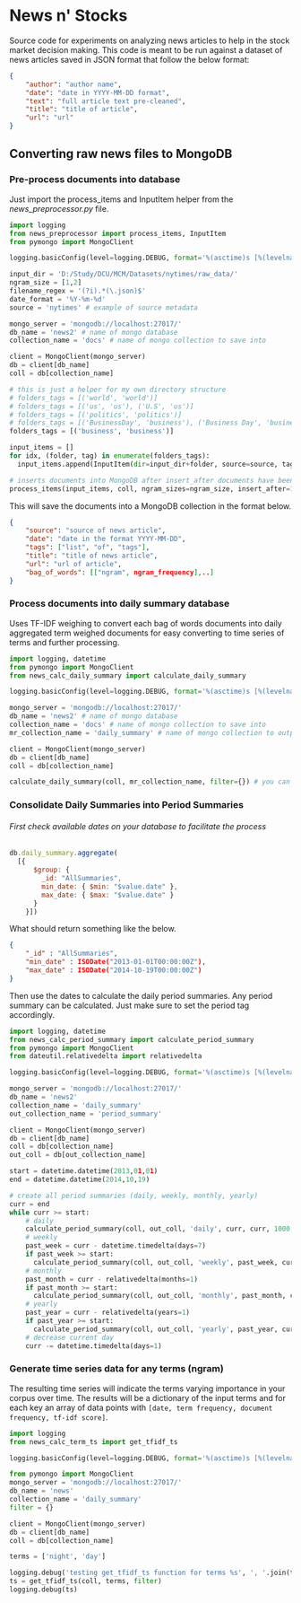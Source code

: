 # News n' Stocks

Source code for experiments on analyzing news articles to help in the stock market decision making. This code is meant to be run against a dataset of news articles saved in JSON format that follow the below format:

```json
{  
    "author": "author name",
    "date": "date in YYYY-MM-DD format",
    "text": "full article text pre-cleaned",
    "title": "title of article",
    "url": "url"
}
```

## Converting raw news files to MongoDB

### Pre-process documents into database

Just import the process_items and InputItem helper from the *news_preprocessor.py* file.
```python
import logging
from news_preprocessor import process_items, InputItem
from pymongo import MongoClient

logging.basicConfig(level=logging.DEBUG, format='%(asctime)s [%(levelname)s] %(message)s')

input_dir = 'D:/Study/DCU/MCM/Datasets/nytimes/raw_data/'
ngram_size = [1,2]
filename_regex = '(?i).*(\.json)$'
date_format = '%Y-%m-%d'
source = 'nytimes' # example of source metadata

mongo_server = 'mongodb://localhost:27017/'
db_name = 'news2' # name of mongo database
collection_name = 'docs' # name of mongo collection to save into

client = MongoClient(mongo_server)
db = client[db_name]
coll = db[collection_name]

# this is just a helper for my own directory structure
# folders_tags = [('world', 'world')]
# folders_tags = [('us', 'us'), ('U.S', 'us')]
# folders_tags = [('politics', 'politics')]
# folders_tags = [('BusinessDay', 'business'), ('Business Day', 'business')]
folders_tags = [('business', 'business')]

input_items = []
for idx, (folder, tag) in enumerate(folders_tags):
  input_items.append(InputItem(dir=input_dir+folder, source=source, tags=[tag], date_format=date_format, file_match_regex=filename_regex))

# inserts documents into MongoDB after insert_after documents have been produced in memory
process_items(input_items, coll, ngram_sizes=ngram_size, insert_after=1000)

```
This will save the documents into a MongoDB collection in the format below.
```json
{
    "source": "source of news article",
    "date": "date in the format YYYY-MM-DD",
    "tags": ["list", "of", "tags"],
    "title": "title of news article",
    "url": "url of article",
    "bag_of_words": [["ngram", ngram_frequency],..]
}
```

### Process documents into daily summary database

Uses TF-IDF weighing to convert each bag of words documents into daily aggregated term weighed documents for easy converting to time series of terms and further processing.

```python
import logging, datetime
from pymongo import MongoClient
from news_calc_daily_summary import calculate_daily_summary

logging.basicConfig(level=logging.DEBUG, format='%(asctime)s [%(levelname)s] %(message)s')

mongo_server = 'mongodb://localhost:27017/'
db_name = 'news2' # name of mongo database
collection_name = 'docs' # name of mongo collection to save into
mr_collection_name = 'daily_summary' # name of mongo collection to output daily summaries into

client = MongoClient(mongo_server)
db = client[db_name]
coll = db[collection_name]

calculate_daily_summary(coll, mr_collection_name, filter={}) # you can inform mongo-like filter here
```

### Consolidate Daily Summaries into Period Summaries

###### First check available dates on your database to facilitate the process
```js
db.daily_summary.aggregate(
  [{
      $group: {
        _id: "AllSummaries",
        min_date: { $min: "$value.date" },
        max_date: { $max: "$value.date" }
      }
    }])
```
What should return something like the below.
```json
{
    "_id" : "AllSummaries",
    "min_date" : ISODate("2013-01-01T00:00:00Z"),
    "max_date" : ISODate("2014-10-19T00:00:00Z")
}
```
Then use the dates to calculate the daily period summaries. Any period summary can be calculated. Just make sure to set the period tag accordingly.

```python
import logging, datetime
from news_calc_period_summary import calculate_period_summary
from pymongo import MongoClient
from dateutil.relativedelta import relativedelta

logging.basicConfig(level=logging.DEBUG, format='%(asctime)s [%(levelname)s] %(message)s')

mongo_server = 'mongodb://localhost:27017/'
db_name = 'news2'
collection_name = 'daily_summary'
out_collection_name = 'period_summary'

client = MongoClient(mongo_server)
db = client[db_name]
coll = db[collection_name]
out_coll = db[out_collection_name]

start = datetime.datetime(2013,01,01)
end = datetime.datetime(2014,10,19)

# create all period summaries (daily, weekly, monthly, yearly)
curr = end
while curr >= start:
    # daily
    calculate_period_summary(coll, out_coll, 'daily', curr, curr, 1000, {'_id': { '$eq': curr  }})
    # weekly
    past_week = curr - datetime.timedelta(days=7)
    if past_week >= start:
      calculate_period_summary(coll, out_coll, 'weekly', past_week, curr, 1000, {'_id': { '$gt': past_week, '$lte': curr }})
    # monthly
    past_month = curr - relativedelta(months=1)
    if past_month >= start:
      calculate_period_summary(coll, out_coll, 'monthly', past_month, curr, 1000, {'_id': { '$gt': past_month, '$lte': curr }})
    # yearly
    past_year = curr - relativedelta(years=1)
    if past_year >= start:
      calculate_period_summary(coll, out_coll, 'yearly', past_year, curr, 1000, {'_id': { '$gt': past_year, '$lte': curr }})
    # decrease current day
    curr -= datetime.timedelta(days=1)
```

### Generate time series data for any terms (ngram)
The resulting time series will indicate the terms varying importance in your corpus over time. The results will be a dictionary of the input terms and for each key an array of data points with ```[date, term frequency, document frequency, tf-idf score]```.

```python
import logging
from news_calc_term_ts import get_tfidf_ts

logging.basicConfig(level=logging.DEBUG, format='%(asctime)s [%(levelname)s] %(message)s')

from pymongo import MongoClient
mongo_server = 'mongodb://localhost:27017/'
db_name = 'news'
collection_name = 'daily_summary'
filter = {}

client = MongoClient(mongo_server)
db = client[db_name]
coll = db[collection_name]

terms = ['night', 'day']

logging.debug('testing get_tfidf_ts function for terms %s', ', '.join(terms))
ts = get_tfidf_ts(coll, terms, filter)
logging.debug(ts)
```
